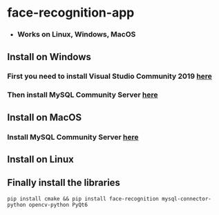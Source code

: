 # face-recognition-app
* ### Works on Linux, Windows, MacOS


## Install on Windows

### First you need to install Visual Studio Community 2019 [here](https://my.visualstudio.com/Downloads?q=visual%20studio%202019&wt.mc_id=o~msft~vscom~older-downloads)

### Then install MySQL Community Server [here](https://dev.mysql.com/downloads/mysql)


## Install on MacOS

### Install MySQL Community Server [here](https://dev.mysql.com/downloads/mysql)


## Install on Linux


## Finally install the libraries
```
pip install cmake && pip install face-recognition mysql-connector-python opencv-python PyQt6
```
